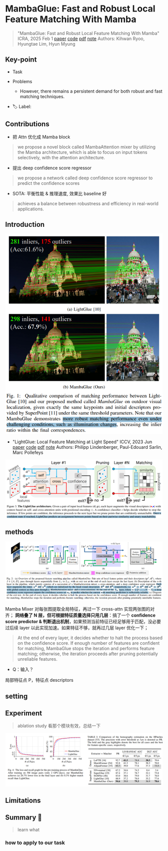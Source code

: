 # MambaGlue: Fast and Robust Local Feature Matching With Mamba

> "MambaGlue: Fast and Robust Local Feature Matching With Mamba" ICRA, 2025 Feb 1
> [paper](http://arxiv.org/abs/2502.00462v1) [code](https://github.com/url-kaist/MambaGlue) [pdf](./2025_02_ICRA_MambaGlue--Fast-and-Robust-Local-Feature-Matching-With-Mamba.pdf) [note](./2025_02_ICRA_MambaGlue--Fast-and-Robust-Local-Feature-Matching-With-Mamba_Note.md)
> Authors: Kihwan Ryoo, Hyungtae Lim, Hyun Myung

## Key-point

- Task
- Problems
  - However, there remains a persistent demand for both robust and fast matching techniques. 

- :label: Label:



## Contributions

- 把 Attn 优化成 Mamba block

> we propose a novel block called MambaAttention mixer by utilizing the Mamba architecture, which is able to focus on input tokens selectively, with the attention architecture.

- 提出 deep confidence score regressor

> we propose a network called deep confidence score regressor to predict the confidence scores

- SOTA: 平衡性能 & 推理速度, 效果比 baseline 好

> achieves a balance between robustness and efficiency in real-world applications. 



## Introduction

![fig1](docs/2025_02_ICRA_MambaGlue--Fast-and-Robust-Local-Feature-Matching-With-Mamba_Note/fig1.png)



- "LightGlue: Local Feature Matching at Light Speed" ICCV, 2023 Jun
  [paper](http://arxiv.org/abs/2306.13643v1) [code](https://github.com/cvg/LightGlue) [pdf](./2023_06_ICCV_LightGlue--Local-Feature-Matching-at-Light-Speed.pdf) [note](./2023_06_ICCV_LightGlue--Local-Feature-Matching-at-Light-Speed_Note.md)
  Authors: Philipp Lindenberger, Paul-Edouard Sarlin, Marc Pollefeys

![fig3](docs/2023_06_ICCV_LightGlue--Local-Feature-Matching-at-Light-Speed_Note/fig3.png)





## methods

![fig2](docs/2025_02_ICRA_MambaGlue--Fast-and-Robust-Local-Feature-Matching-With-Mamba_Note/fig2.png)

Mamba Mixer 对每张图提取全局特征，再过一下 cross-attn 实现两张图的对齐；
**网络叠了 N 层，但可根据特征质量选择只用几层**：搞了一个 **confidence score predictor & 判断退出机制**，如果预测当前特征已经足够用于匹配，没必要过后续 layer 以此实现加速。如果特征不够，就再过几层 layer 优化一下；

> At the end of every layer, it decides whether to halt the process based on the confidence score. If enough number of features are confident for matching, MambaGlue stops the iteration and performs feature matching; otherwise, the iteration proceeds after pruning potentially unreliable features.



- Q：输入？

局部特征点 P，特征点 descriptors







## setting

## Experiment

> ablation study 看那个模块有效，总结一下

![fig4](docs/2025_02_ICRA_MambaGlue--Fast-and-Robust-Local-Feature-Matching-With-Mamba_Note/fig4.png)



## Limitations

## Summary :star2:

> learn what

### how to apply to our task

